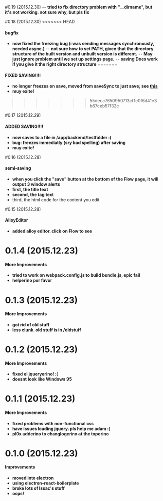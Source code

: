 #0.19 (2015.12.30)
-- **tried to fix directory problem with "__dirname", but it's not working. not sure why, but pls fix**


#0.18 (2015.12.30)
<<<<<<< HEAD
#### bugfix
- **now fixed the freezing bug (i was sending messages synchronously, needed async.)**
-- **not sure how to set PATH, given that the directory structure of the built version and unbuilt version is different.**
-- **May just ignore problem until we set up settings page.**
-- **saving Does work if you give it the right directory structure**
=======
#### FIXED SAVING!!!!
- **no longer freezes on save, moved from saveSync to just save; see [this](https://github.com/atom/electron/blob/master/docs/api/ipc-renderer.md)**
- **muy exite!**
>>>>>>> 55decc7650950713cf1e0f6d41e3b67ceb57f32c

#0.17 (2015.12.29)
#### ADDED SAVING!!!!
- **now saves to a file in /app/backend/testfolder :)**
- **bug: freezes immediatly (sry bad spelling) after saving**
- **muy exite!**

#0.16 (2015.12.28)
#### semi-saving
- **when you click the "save" button at the bottom of the Flow page, it will output 3 window alerts**
- **first, the title text**
- **second, the tag text**
- third, the html code for the content you edit

#0.15 (2015.12.28)
#### AlloyEditor
- **added alloy editor. click on Flow to see**

# 0.1.4 (2015.12.23)

#### More Improvements
- **tried to work on webpack.config.js to build bundle.js, epic fail**
- **helperino por favor**

# 0.1.3 (2015.12.23)

#### More Improvements
- **got rid of old stuff**
- **less clunk. old stuff is in /oldstuff**

# 0.1.2 (2015.12.23)

#### More Improvements
- **fixed el jqueryerino! :(**
- **doesnt look like Windows 95**

# 0.1.1 (2015.12.23)

#### More Improvements
- **fixed problems with non-functional css**
- **have issues loading jquery. pls help me adam :(**
- **pl0x adderino to changlogerino at the toperino**


# 0.1.0 (2015.12.23)

#### Improvements

- **moved into electron**
- **using electron-react-boilerplate**
- **broke lots of Issac's stuff**
- **oops!**
